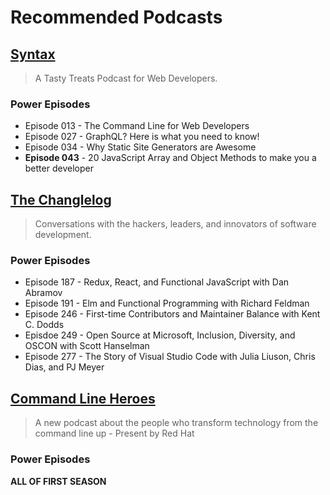 # Recommended Podcasts
## [Syntax](https://syntax.fm/)
> A Tasty Treats Podcast for Web Developers.

### Power Episodes
* Episode 013 - The Command Line for Web Developers
* Episode 027 - GraphQL? Here is what you need to know!
* Episode 034 - Why Static Site Generators are Awesome
* __Episode 043__ - 20 JavaScript Array and Object Methods to make you a better developer

## [The Changlelog](https://changelog.com/podcast)
> Conversations with the hackers, leaders, and innovators of software development.

### Power Episodes
* Episode 187 - Redux, React, and Functional JavaScript with Dan Abramov
* Episode 191 - Elm and Functional Programming with Richard Feldman
* Episode 246 - First-time Contributors and Maintainer Balance with Kent C. Dodds
* Episdoe 249 - Open Source at Microsoft, Inclusion, Diversity, and OSCON with Scott Hanselman
* Episode 277 - The Story of Visual Studio Code with Julia Liuson, Chris Dias, and PJ Meyer

## [Command Line Heroes](https://www.redhat.com/en/command-line-heroes)
> A new podcast about the people who transform technology from the command line up - Present by Red Hat

### Power Episodes
__ALL OF FIRST SEASON__
